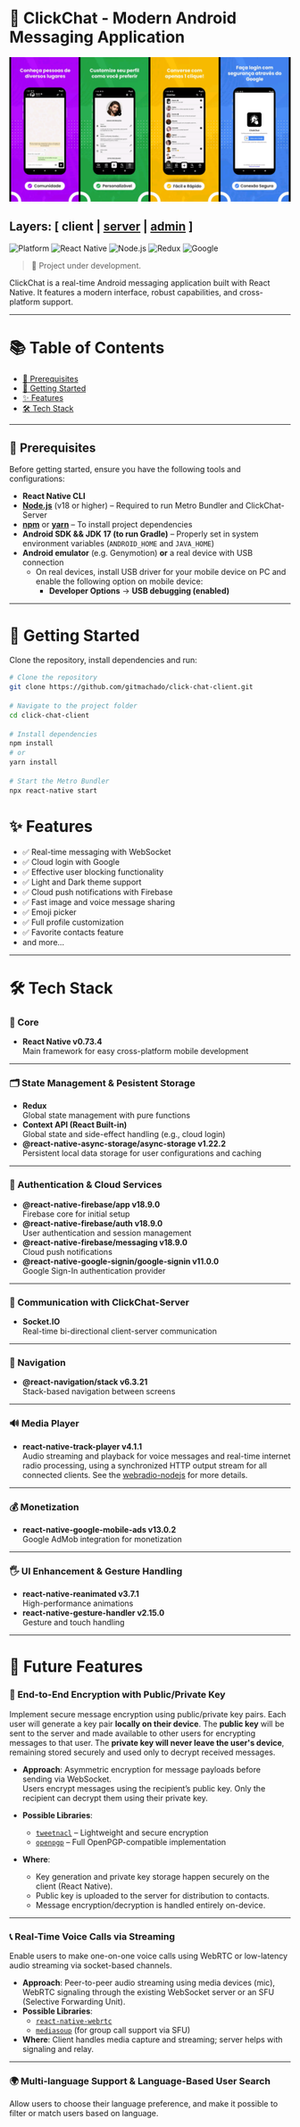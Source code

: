 # 📱 ClickChat - Modern Android Messaging Application

![Demo Image](clickchat-demo.png)

## Layers: [ client | [server](https://github.com/gitmachado/click-chat-server) | [admin](https://github.com/gitmachado/admin-app--click-chat) ]

![Platform](https://img.shields.io/badge/platform-Android-green)
![React Native](https://img.shields.io/badge/frontend-React%20Native-61dafb?logo=react)
![Node.js](https://img.shields.io/badge/backend-Node.js-339933?logo=node.js)
![Redux](https://img.shields.io/badge/state-Redux-764ABC?logo=redux&logoColor=white)
![Google](https://img.shields.io/badge/auth-Google-4285F4?logo=google&logoColor=white)

> 🧪 Project under development.

ClickChat is a real-time Android messaging application built with React Native. It features a modern interface, robust capabilities, and cross-platform support.

---

# 📚 Table of Contents

- [📱 Prerequisites](#-prerequisites)
- [🚀 Getting Started](#-getting-started)
- [✨ Features](#-features)
- [🛠 Tech Stack](#-tech-stack)

---

## 📱 Prerequisites

Before getting started, ensure you have the following tools and configurations:

- **React Native CLI**  
- **[Node.js](https://nodejs.org/)** (v18 or higher) – Required to run Metro Bundler and ClickChat-Server  
- **[npm](https://www.npmjs.com/)** or **[yarn](https://yarnpkg.com/)** – To install project dependencies  
- **Android SDK && JDK 17 (to run Gradle)** – Properly set in system environment variables (`ANDROID_HOME` and `JAVA_HOME`)  
- **Android emulator** (e.g. Genymotion) **or** a real device with USB connection
  - On real devices, install USB driver for your mobile device on PC and enable the following option on mobile device:  
    - **Developer Options** → **USB debugging (enabled)**

---

# 🚀 Getting Started

Clone the repository, install dependencies and run:

```bash
# Clone the repository
git clone https://github.com/gitmachado/click-chat-client.git

# Navigate to the project folder
cd click-chat-client

# Install dependencies
npm install
# or
yarn install

# Start the Metro Bundler
npx react-native start
```

# ✨ Features

- ✅ Real-time messaging with WebSocket  
- ✅ Cloud login with Google  
- ✅ Effective user blocking functionality
- ✅ Light and Dark theme support  
- ✅ Cloud push notifications with Firebase 
- ✅ Fast image and voice message sharing 
- ✅ Emoji picker  
- ✅ Full profile customization  
- ✅ Favorite contacts feature  
- and more...

---

# 🛠 Tech Stack

### 🧩 Core
- **React Native v0.73.4**  
  Main framework for easy cross-platform mobile development

---

### 🗂️ State Management & Pesistent Storage
- **Redux**  
  Global state management with pure functions  
- **Context API (React Built-in)**  
  Global state and side-effect handling (e.g., cloud login)  
- **@react-native-async-storage/async-storage v1.22.2**  
  Persistent local data storage for user configurations and caching

---

### 🔐 Authentication & Cloud Services
- **@react-native-firebase/app v18.9.0**  
  Firebase core for initial setup  
- **@react-native-firebase/auth v18.9.0**  
  User authentication and session management  
- **@react-native-firebase/messaging v18.9.0**  
  Cloud push notifications 
- **@react-native-google-signin/google-signin v11.0.0**  
  Google Sign-In authentication provider

---

### 🔌 Communication with ClickChat-Server
- **Socket.IO**  
  Real-time bi-directional client-server communication

---

### 🔀 Navigation
- **@react-navigation/stack v6.3.21**  
  Stack-based navigation between screens

---

### 🔊 Media Player
- **react-native-track-player v4.1.1**  
  Audio streaming and playback for voice messages and real-time internet radio processing, using a synchronized HTTP output stream for all connected clients. See the [webradio-nodejs](https://github.com/gitmachado/webradio-nodejs) for more details.

---

### 💰 Monetization
- **react-native-google-mobile-ads v13.0.2**  
  Google AdMob integration for monetization

---

### 🖐 UI Enhancement & Gesture Handling
- **react-native-reanimated v3.7.1**  
  High-performance animations  
- **react-native-gesture-handler v2.15.0**  
  Gesture and touch handling  

---

# 🔮 Future Features

### 🔐 End-to-End Encryption with Public/Private Key

Implement secure message encryption using public/private key pairs. Each user will generate a key pair **locally on their device**. The **public key** will be sent to the server and made available to other users for encrypting messages to that user. The **private key will never leave the user's device**, remaining stored securely and used only to decrypt received messages.

- **Approach**: Asymmetric encryption for message payloads before sending via WebSocket.  
  Users encrypt messages using the recipient’s public key. Only the recipient can decrypt them using their private key.

- **Possible Libraries**:
  - [`tweetnacl`](https://github.com/dchest/tweetnacl-js) – Lightweight and secure encryption
  - [`openpgp`](https://github.com/openpgpjs/openpgpjs) – Full OpenPGP-compatible implementation

- **Where**:
  - Key generation and private key storage happen securely on the client (React Native).
  - Public key is uploaded to the server for distribution to contacts.
  - Message encryption/decryption is handled entirely on-device.

---

### 📞 Real-Time Voice Calls via Streaming

Enable users to make one-on-one voice calls using WebRTC or low-latency audio streaming via socket-based channels.

- **Approach**: Peer-to-peer audio streaming using media devices (mic), WebRTC signaling through the existing WebSocket server or an SFU (Selective Forwarding Unit).
- **Possible Libraries**:
  - [`react-native-webrtc`](https://github.com/react-native-webrtc/react-native-webrtc)
  - [`mediasoup`](https://mediasoup.org/) (for group call support via SFU)
- **Where**: Client handles media capture and streaming; server helps with signaling and relay.

---

### 🌍 Multi-language Support & Language-Based User Search

Allow users to choose their language preference, and make it possible to filter or match users based on language.
